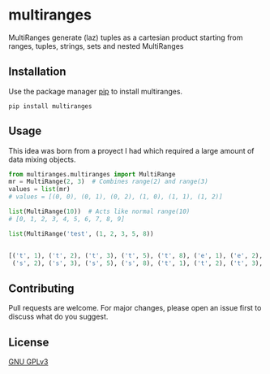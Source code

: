 # multiranges

MultiRanges generate (laz) tuples as a cartesian product starting from ranges, tuples, strings, sets and nested MultiRanges 

## Installation

Use the package manager [pip](https://pip.pypa.io/en/stable/) to install multiranges.
```shell script
pip install multiranges
```

## Usage  
This idea was born from a proyect I had which required a large amount of data mixing objects.  

```python
from multiranges.multiranges import MultiRange
mr = MultiRange(2, 3)  # Combines range(2) and range(3)
values = list(mr)
# values = [(0, 0), (0, 1), (0, 2), (1, 0), (1, 1), (1, 2)]

list(MultiRange(10))  # Acts like normal range(10)
# [0, 1, 2, 3, 4, 5, 6, 7, 8, 9]

list(MultiRange('test', (1, 2, 3, 5, 8))


[('t', 1), ('t', 2), ('t', 3), ('t', 5), ('t', 8), ('e', 1), ('e', 2), ('e', 3), ('e', 5), ('e', 8), ('s', 1), 
 ('s', 2), ('s', 3), ('s', 5), ('s', 8), ('t', 1), ('t', 2), ('t', 3), ('t', 5), ('t', 8)]
```

## Contributing
Pull requests are welcome. For major changes, please open an issue first to discuss what do you suggest.

## License
[GNU GPLv3](https://choosealicense.com/licenses/gpl-3.0/)